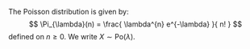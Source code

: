The Poisson distribution is given by:
$$
\Pi_{\lambda}(n) = \frac{ \lambda^{n} e^{-\lambda} }{ n! }
$$
defined on $n\geq 0$.
We write $X\sim \mathrm{Po}(\lambda)$.
